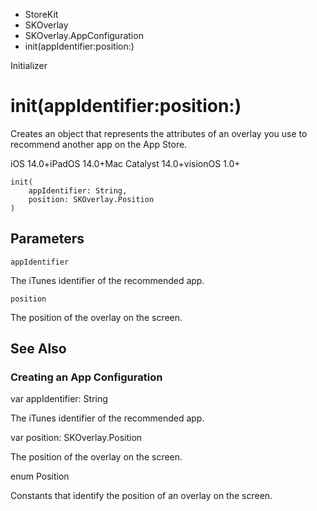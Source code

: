 

- StoreKit
- SKOverlay
- SKOverlay.AppConfiguration
-  init(appIdentifier:position:) 

Initializer

# init(appIdentifier:position:)

Creates an object that represents the attributes of an overlay you use to recommend another app on the App Store.

iOS 14.0+iPadOS 14.0+Mac Catalyst 14.0+visionOS 1.0+

``` source
init(
    appIdentifier: String,
    position: SKOverlay.Position
)
```

## Parameters 

`appIdentifier`  

The iTunes identifier of the recommended app.

`position`  

The position of the overlay on the screen.

## See Also

### Creating an App Configuration

var appIdentifier: String

The iTunes identifier of the recommended app.

var position: SKOverlay.Position

The position of the overlay on the screen.

enum Position

Constants that identify the position of an overlay on the screen.

